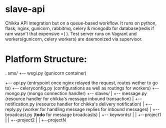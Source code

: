 slave-api
=========

Chikka API integration but on a queue-based workflow. It runs on python, flask, nginx, gunicorn, rabbitmq, celery & mongodb for database(redis if ram wasn't that expensive =(   ). Test server runs on Vagrant and workers(gunicorn, celery workers) are daemonized via supervisor.

Platform Structure:
===================
.
sms/
+-- wsgi.py (gunicorn container)

+-- api.py  (entrypoint once nginx relayed the request, routes wether to go to)
+-- celeryconfig.py (configurations as well as routings for workers)
+-- mongo.py (mongo connection handler)
+-- slaves/
|   +-- message.py (resource handler for chikka's message inbound transaction)
|   +-- notification.py (resource handler for chikka's delivery notification)
|   +-- reply.py (worker for handling message replies for inbound messages)
|   +-- broadcast.py (**todo** for message broadcasts)
|   +-- keywords/
|   |   +--project1
|   |   +--project2
|   |   +--projectN
